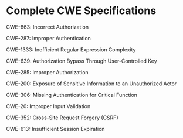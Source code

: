 

# Complete CWE Specifications

CWE-863: Incorrect Authorization

CWE-287: Improper Authentication

CWE-1333: Inefficient Regular Expression Complexity

CWE-639: Authorization Bypass Through User-Controlled Key

CWE-285: Improper Authorization

CWE-200: Exposure of Sensitive Information to an Unauthorized Actor

CWE-306: Missing Authentication for Critical Function

CWE-20: Improper Input Validation

CWE-352: Cross-Site Request Forgery (CSRF)

CWE-613: Insufficient Session Expiration
